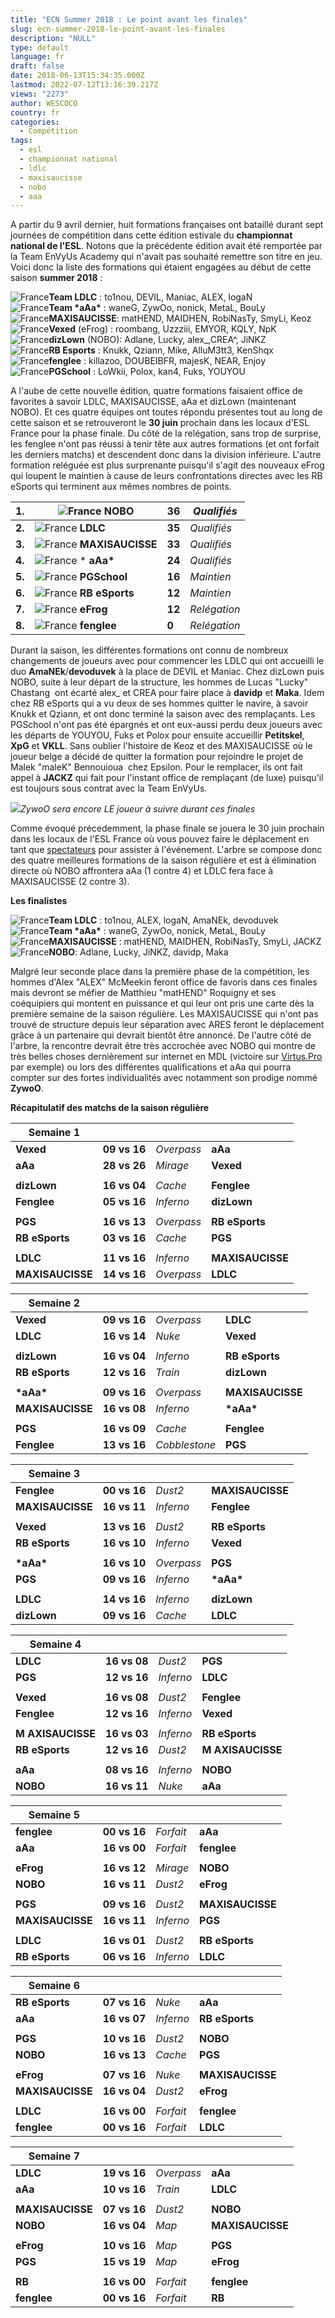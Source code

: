 ```yaml
---
title: "ECN Summer 2018 : Le point avant les finales"
slug: ecn-summer-2018-le-point-avant-les-finales
description: "NULL"
type: default
language: fr
draft: false
date: 2018-06-13T15:34:35.000Z
lastmod: 2022-07-12T13:16:39.217Z
views: "2273"
author: WESCOCO
country: fr
categories:
  - Compétition
tags:
  - esl
  - championnat national
  - ldlc
  - maxisaucisse
  - nobo
  - aaa
---
```

A partir du 9 avril dernier, huit formations françaises ont bataillé durant sept journées de compétition dans cette édition estivale du **championnat national de l'ESL**. Notons que la précédente édition avait été remportée par la Team EnVyUs Academy qui n'avait pas souhaité remettre son titre en jeu. Voici donc la liste des formations qui étaient engagées au début de cette saison **summer 2018** :

![France](/images/countries/fr.svg)⁠**Team LDLC** : to1nou, DEVIL, Maniac, ALEX, logaN  
![France](/images/countries/fr.svg)⁠**Team \*aAa\*** : waneG, ZywOo, nonick, MetaL, BouLy  
![France](/images/countries/fr.svg)⁠**MAXISAUCISSE**: matHEND, MAIDHEN, RobiNasTy, SmyLi, Keoz  
![France](/images/countries/fr.svg)⁠**Vexed** (eFrog) : roombang, Uzzziii, EMYOR, KQLY, NpK  
![France](/images/countries/fr.svg)⁠**dizLown** (NOBO): Adlane, Lucky, alex\_,CREA^, JiNKZ  
![France](/images/countries/fr.svg)⁠**RB Esports** : Knukk, Qziann, Mike, AlluM3tt3, KenShqx  
![France](/images/countries/fr.svg)⁠**fenglee** : killazoo, DOUBEIBFR, majesK, NEAR, Enjoy  
![France](/images/countries/fr.svg)⁠**PGSchool** : LoWkii, Polox, kan4, Fuks, YOUYOU

A l'aube de cette nouvelle édition, quatre formations faisaient office de favorites à savoir LDLC, MAXISAUCISSE, aAa et dizLown (maintenant NOBO). Et ces quatre équipes ont toutes répondu présentes tout au long de cette saison et se retrouveront le **30 juin** prochain dans les locaux d'ESL France pour la phase finale. Du côté de la relégation, sans trop de surprise, les fenglee n'ont pas réussi à tenir tête aux autres formations (et ont forfait les derniers matchs) et descendent donc dans la division inférieure. L'autre formation reléguée est plus surprenante puisqu'il s'agit des nouveaux eFrog qui loupent le maintien à cause de leurs confrontations directes avec les RB eSports qui terminent aux mêmes nombres de points.  
  
| **1.** | ![France](/images/countries/fr.svg)⁠ **NOBO**         | **36** | _Qualifiés_  |
| ------ | ----------------------------------------------------- | ------ | ------------ |
| **2.** | ![France](/images/countries/fr.svg)⁠ **LDLC**         | **35** | _Qualifiés_  |
| **3.** | ![France](/images/countries/fr.svg)⁠ **MAXISAUCISSE** | **33** | _Qualifiés_  |
| **4.** | ![France](/images/countries/fr.svg)⁠ \* **aAa\***     | **24** | _Qualifiés_  |
| **5.** | ![France](/images/countries/fr.svg)⁠ **PGSchool**     | **16** | _Maintien_   |
| **6.** | ![France](/images/countries/fr.svg)⁠ **RB eSports**   | **12** | _Maintien_   |
| **7.** | ![France](/images/countries/fr.svg)⁠ **eFrog**        | **12** | _Relégation_ |
| **8.** | ![France](/images/countries/fr.svg)⁠ **fenglee**      | **0**  | _Relégation_ |

  
Durant la saison, les différentes formations ont connu de nombreux changements de joueurs avec pour commencer les LDLC qui ont accueilli le duo **AmaNEk**/**devoduvek** à la place de DEVIL et Maniac. Chez dizLown puis NOBO, suite à leur départ de la structure, les hommes de Lucas "Lucky" Chastang⁠ ⁠ ont écarté alex\_ et CREA pour faire place à **davidp** et **Maka**. Idem chez RB eSports qui a vu deux de ses hommes quitter le navire, à savoir Knukk et Qziann, et ont donc terminé la saison avec des remplaçants. Les PGSchool n'ont pas été épargnés et ont eux-aussi perdu deux joueurs avec les départs de YOUYOU, Fuks et Polox pour ensuite accueillir **Petitskel**, **XpG** et **VKLL**. Sans oublier l'histoire de Keoz et des MAXISAUCISSE où le joueur belge a décidé de quitter la formation pour rejoindre le projet de Malek "maleK" Bennouioua⁠ ⁠ chez Epsilon. Pour le remplacer, ils ont fait appel à **JACKZ** qui fait pour l'instant office de remplaçant (de luxe) puisqu'il est toujours sous contrat avec la Team EnVyUs.

![](/images/articles/5b1b9c6e9f401/images/fSrJvjZgUFbWd6jcqXZ3q5O5htOmgIOlT637VxXK.jpeg)_ZywoO sera encore LE joueur à suivre durant ces finales_

Comme évoqué précedemment, la phase finale se jouera le 30 juin prochain dans les locaux de l'ESL France où vous pouvez faire le déplacement en tant que [spectateurs](http://pro.eslgaming.com/france/summer-2018/csgo/news/les-billets-pour-les-finales-des-ecn-sont-disponibles/) pour assister à l'événement. L'arbre se compose donc des quatre meilleures formations de la saison régulière et est à élimination directe où NOBO affrontera aAa (1 contre 4) et LDLC fera face à MAXISAUCISSE (2 contre 3). 

**Les finalistes**

![France](/images/countries/fr.svg)⁠**Team LDLC** : to1nou, ALEX, logaN, AmaNEk, devoduvek  
![France](/images/countries/fr.svg)⁠**Team \*aAa\*** : waneG, ZywOo, nonick, MetaL, BouLy  
![France](/images/countries/fr.svg)⁠**MAXISAUCISSE** : matHEND, MAIDHEN, RobiNasTy, SmyLi, JACKZ  
![France](/images/countries/fr.svg)⁠**NOBO**: Adlane, Lucky, JiNKZ, davidp, Maka

Malgré leur seconde place dans la première phase de la compétition, les hommes d'Alex "ALEX" McMeekin⁠ feront office de favoris dans ces finales mais devront se méfier de Matthieu "matHEND" Roquigny⁠ et ses coéquipiers qui montent en puissance et qui leur ont pris une carte dès la première semaine de la saison régulière. Les MAXISAUCISSE qui n'ont pas trouvé de structure depuis leur séparation avec ARES feront le déplacement grâce à un partenaire qui devrait bientôt être annoncé. De l'autre côté de l'arbre, la rencontre devrait être très accrochée avec NOBO qui montre de très belles choses dernièrement sur internet en MDL (victoire sur [Virtus.Pro](https://Virtus.Pro) par exemple) ou lors des différentes qualifications et aAa qui pourra compter sur des fortes individualités avec notamment son prodige nommé **ZywoO**.

**Récapitulatif des matchs de la saison régulière**

| **Semaine 1**    |                  |            |                  |
| ---------------- | ---------------- | ---------- | ---------------- |
| **Vexed**⁠       | **09 vs 16**     | _Overpass_ | **aAa**          |
| **aAa**⁠         | **28 vs 26**     | _Mirage_   | **Vexed**        |
| |                |                  |            |                  |
| **dizLown**      | **16 vs 04**     | _Cache_    | **Fenglee**      |
| **Fenglee**      | **05 vs 16**     | _Inferno_  | **dizLown**      |
| |                |                  |            |                  |
| **PGS**          | **16 vs 13**     | _Overpass_ | **RB eSports**   |
| **RB eSports**   | **03 vs 16**     | _Cache_    | **PGS**          |
| |                |                  |            |                  |
| **LDLC**         | **11** **vs 16** | _Inferno_  | **MAXISAUCISSE** |
| **MAXISAUCISSE** | **14 vs 16**     | _Overpass_ | **LDLC**         |

  
| **Semaine 2**    |                  |               |                  |
| ---------------- | ---------------- | ------------- | ---------------- |
| **Vexed**⁠       | **09 vs 16**     | _Overpass_    | **LDLC**         |
| **LDLC**⁠        | **16 vs 14**     | _Nuke_        | **Vexed**        |
| |                |                  |               |                  |
| **dizLown**      | **16 vs 04**     | _Inferno_     | **RB eSports**   |
| **RB eSports**   | **12 vs 16**     | _Train_       | **dizLown**      |
| |                |                  |               |                  |
| **\*aAa\***      | **09 vs 16**     | _Overpass_    | **MAXISAUCISSE** |
| **MAXISAUCISSE** | **16 vs 08**     | _Inferno_     | **\*aAa\***      |
| |                |                  |               |                  |
| **PGS**          | **16 vs 09**     | _Cache_       | **Fenglee**      |
| **Fenglee**      | **13** **vs 16** | _Cobblestone_ | **PGS**          |

  
| **Semaine 3**     |              |            |                  |
| ----------------- | ------------ | ---------- | ---------------- |
| **Fenglee**⁠      | **00 vs 16** | _Dust2_    | **MAXISAUCISSE** |
| **MAXISAUCISSE**⁠ | **16 vs 11** | _Inferno_  | **Fenglee**      |
|                   |              |            |                  |
| **Vexed**         | **13 vs 16** | _Dust2_    | **RB eSports**   |
| **RB eSports**    | **16 vs 10** | _Inferno_  | **Vexed**        |
|                   |              |            |                  |
| **\*aAa\***       | **16 vs 10** | _Overpass_ | **PGS**          |
| **PGS**           | **09 vs 16** | _Inferno_  | **\*aAa\***      |
|                   |              |            |                  |
| **LDLC**          | **14 vs 16** | _Inferno_  | **dizLown**      |
| **dizLown**       | **09 vs 16** | _Cache_    | **LDLC**         |

  
| **Semaine 4**         |              |           |                       |
| --------------------- | ------------ | --------- | --------------------- |
| **LDLC**⁠             | **16 vs 08** | _Dust2_   | **PGS**               |
| **PGS⁠**              | **12 vs 16** | _Inferno_ | **LDLC**              |
| |                     |              |           |                       |
| **Vexed**             | **16 vs 08** | _Dust2_   | **Fenglee**           |
| **Fenglee**           | **12 vs 16** | _Inferno_ | **Vexed**             |
| |                     |              |           |                       |
| **M** **AXISAUCISSE** | **16 vs 03** | _Inferno_ | **RB eSports**        |
| **RB eSports**        | **12 vs 16** | _Dust2_   | **M** **AXISAUCISSE** |
| |                     |              |           |                       |
| **aAa**               | **08 vs 16** | _Inferno_ | **NOBO**              |
| **NOBO**              | **16 vs 11** | _Nuke_    | **aAa**               |

  
| **Semaine 5**    |              |           |                  |
| ---------------- | ------------ | --------- | ---------------- |
| **fenglee**⁠     | **00 vs 16** | _Forfait_ | **aAa**          |
| **aAa⁠**         | **16 vs 00** | _Forfait_ | **fenglee**      |
| |                |              |           |                  |
| **eFrog**        | **16 vs 12** | _Mirage_  | **NOBO**         |
| **NOBO**         | **16 vs 11** | _Dust2_   | **eFrog**        |
| |                |              |           |                  |
| **PGS**          | **09 vs 16** | _Dust2_   | **MAXISAUCISSE** |
| **MAXISAUCISSE** | **16 vs 11** | _Inferno_ | **PGS**          |
| |                |              |           |                  |
| **LDLC**         | **16 vs 01** | _Dust2_   | **RB eSports**   |
| **RB eSports**   | **06 vs 16** | _Inferno_ | **LDLC**         |

  
| **Semaine 6**    |              |           |                  |
| ---------------- | ------------ | --------- | ---------------- |
| **RB eSports**⁠  | **07 vs 16** | _Nuke_    | **aAa**          |
| **aAa⁠**         | **16 vs 07** | _Inferno_ | **RB eSports**   |
| |                |              |           |                  |
| **PGS**          | **10 vs 16** | _Dust2_   | **NOBO**         |
| **NOBO**         | **16 vs 13** | _Cache_   | **PGS**          |
| |                |              |           |                  |
| **eFrog**        | **07 vs 16** | _Nuke_    | **MAXISAUCISSE** |
| **MAXISAUCISSE** | **16 vs 04** | _Dust2_   | **eFrog**        |
| |                |              |           |                  |
| **LDLC**         | **16 vs 00** | _Forfait_ | **fenglee**      |
| **fenglee**      | **00 vs 16** | _Forfait_ | **LDLC**         |

  
| **Semaine 7**    |                  |            |                  |
| ---------------- | ---------------- | ---------- | ---------------- |
| **LDLC**⁠        | **19 vs 16**     | _Overpass_ | **aAa**          |
| **aAa⁠**         | **10 vs 16**     | _Train_    | **LDLC**         |
| |                |                  |            |                  |
| **MAXISAUCISSE** | **07** **vs 16** | _Dust2_    | **NOBO**         |
| **NOBO**         | **16 vs 04**     | _Map_      | **MAXISAUCISSE** |
| |                |                  |            |                  |
| **eFrog**        | **10 vs 16**     | _Map_      | **PGS**          |
| **PGS**          | **15 vs 19**     | _Map_      | **eFrog**        |
| |                |                  |            |                  |
| **RB**           | **16 vs 00**     | _Forfait_  | **fenglee**      |
| **fenglee**      | **00 vs 16**     | _Forfait_  | **RB**           |

  

